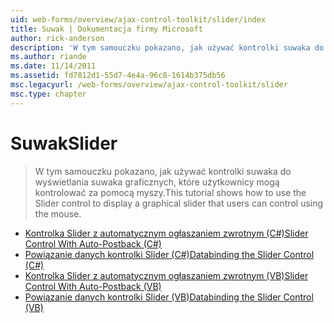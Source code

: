 ```yaml
---
uid: web-forms/overview/ajax-control-toolkit/slider/index
title: Suwak | Dokumentacja firmy Microsoft
author: rick-anderson
description: 'W tym samouczku pokazano, jak używać kontrolki suwaka do wyświetlania suwaka graficznych, które użytkownicy mogą kontrolować za pomocą myszy.'
ms.author: riande
ms.date: 11/14/2011
ms.assetid: fd7812d1-55d7-4e4a-96c8-1614b375db56
msc.legacyurl: /web-forms/overview/ajax-control-toolkit/slider
msc.type: chapter
---
```

<a name="slider"></a><span data-ttu-id="0a7b5-103">Suwak</span><span class="sxs-lookup"><span data-stu-id="0a7b5-103">Slider</span></span>
====================
> <span data-ttu-id="0a7b5-104">W tym samouczku pokazano, jak używać kontrolki suwaka do wyświetlania suwaka graficznych, które użytkownicy mogą kontrolować za pomocą myszy.</span><span class="sxs-lookup"><span data-stu-id="0a7b5-104">This tutorial shows how to use the Slider control to display a graphical slider that users can control using the mouse.</span></span>


- [<span data-ttu-id="0a7b5-105">Kontrolka Slider z automatycznym ogłaszaniem zwrotnym (C#)</span><span class="sxs-lookup"><span data-stu-id="0a7b5-105">Slider Control With Auto-Postback (C#)</span></span>](using-the-slider-control-with-auto-postback-cs.md)
- [<span data-ttu-id="0a7b5-106">Powiązanie danych kontrolki Slider (C#)</span><span class="sxs-lookup"><span data-stu-id="0a7b5-106">Databinding the Slider Control (C#)</span></span>](databinding-the-slider-control-cs.md)
- [<span data-ttu-id="0a7b5-107">Kontrolka Slider z automatycznym ogłaszaniem zwrotnym (VB)</span><span class="sxs-lookup"><span data-stu-id="0a7b5-107">Slider Control With Auto-Postback (VB)</span></span>](using-the-slider-control-with-auto-postback-vb.md)
- [<span data-ttu-id="0a7b5-108">Powiązanie danych kontrolki Slider (VB)</span><span class="sxs-lookup"><span data-stu-id="0a7b5-108">Databinding the Slider Control (VB)</span></span>](databinding-the-slider-control-vb.md)
